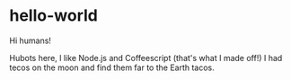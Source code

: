 # hello-world

Hi humans!

Hubots here, I like Node.js and Coffeescript (that's what I made off!)
I had tecos on the moon and find them far to the Earth tacos.
